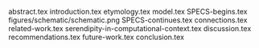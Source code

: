 abstract.tex
introduction.tex
etymology.tex
model.tex
SPECS-begins.tex
figures/schematic/schematic.png
SPECS-continues.tex
connections.tex
related-work.tex
serendipity-in-computational-context.tex
discussion.tex
recommendations.tex
future-work.tex
conclusion.tex
